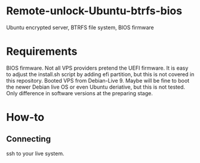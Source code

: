 # Remote-unlock-Ubuntu-btrfs-bios
Ubuntu encrypted server,  BTRFS file system, BIOS firmware

# Requirements
BIOS firmware. Not all VPS providers pretend the UEFI firmware. It is easy to adjust the install.sh script by adding efi partition, but this is not covered in this repository.
Booted VPS from Debian-Live 9. Maybe will be fine to boot the newer Debian live OS  or even Ubuntu deriative, but this is not tested. Only difference in software versions at the preparing stage.

# How-to
## Connecting 
ssh to your live system.
